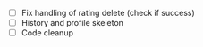 * [ ] Fix handling of rating delete (check if success)
* [ ] History and profile skeleton
* [ ] Code cleanup